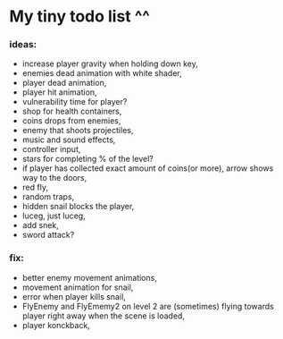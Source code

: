  # My tiny todo list ^^
 ### ideas:
 - increase player gravity when holding down key,
 - enemies dead animation with white shader,
 - player dead animation,
 - player hit animation,
 - vulnerability time for player?
 - shop for health containers,
 - coins drops from enemies,
 - enemy that shoots projectiles,
 - music and sound effects,
 - controller input,
 - stars for completing % of the level?
 - if player has collected exact amount of coins(or more), arrow shows way to the doors,
 - red fly,
 - random traps,
 - hidden snail blocks the player,
 - luceg, just luceg,
 - add snek,
 - sword attack?


 ### fix:
- better enemy movement animations,
- movement animation for snail,
- error when player kills snail,
- FlyEnemy and FlyEmemy2 on level 2 are (sometimes) flying towards player right away when the scene is loaded,
- player konckback,


